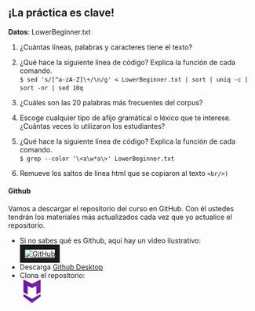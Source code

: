 ## ¡La práctica es clave!

**Datos**: LowerBeginner.txt

1.  ¿Cuántas líneas, palabras y caracteres tiene el texto?
2. ¿Qué hace la siguiente línea de código? Explica la función de cada comando. <br/>
  `$ sed 's/[^a-zA-Z]\+/\n/g' < LowerBeginner.txt | sort | uniq -c | sort -nr | sed 10q`
  
3. ¿Cuáles son las 20 palabras más frecuentes del corpus?
4. Escoge cualquier tipo de afijo gramátical o léxico que te interese. ¿Cuántas veces lo utilizaron los estudiantes?
5. ¿Qué hace la siguiente línea de código? Explica la función de cada comando.<br/>
  `$ grep --color '\<a\w*a\>' LowerBeginner.txt`
6. Remueve los saltos de línea html que se copiaron al texto `<br/>)`

#### Github 
Vamos a descargar el repositorio del curso en GitHub. Con él ustedes tendrán los materiales más actualizados cada vez que yo actualice el repositorio. 
- Si no sabes qué es Github, aquí hay un video ilustrativo:  <br/>
<a href="https://www.youtube.com/embed/w3jLJU7DT5E
" target="_blank"><img src="http://img.youtube.com/vi/w3jLJU7DT5E/0.jpg"  
alt="GitHub" width="240" height="180" border="10" /></a>
- Descarga [Github Desktop](https://desktop.github.com/)
- Clona el repositorio: <br/>
![alt text](https://github.com/adam-p/markdown-here/raw/master/src/common/images/icon48.png "Logo Title Text 1")